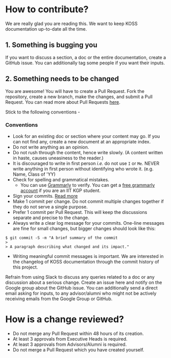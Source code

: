# How to contribute?

We are really glad you are reading this. We want to keep KOSS documentation up-to-date all the time.

## 1. Something is bugging you

If you want to discuss a section, a doc or the entire documentation, create a GitHub issue. You can additionally tag some people if you want their inputs.

## 2. Something needs to be changed

You are awesome! You will have to create a Pull Request. Fork the repository, create a new branch, make the changes, and submit a Pull Request. You can read more about Pull Requests [here](https://help.github.com/pull-requests/).

Stick to the following conventions -

### Conventions
- Look for an existing doc or section where your content may go. If you can not find any, create a new document at an appropriate index.
- Do not write anything as an opinion.
- Do not rush through the content, hence write slowly. (A content written in haste, causes uneasiness to the reader.)
- It is discouraged to write in first person *i.e.* do not use `I` or `Me`. NEVER write anything in first person without identifying who wrote it. (e.g. Name, Class of 'YY)
- Check for spelling and grammatical mistakes.
  - You can use [Grammarly](https://app.grammarly.com/) to verify. You can get a [free grammarly account](https://wiki.metakgp.org/w/How_to_get_free_Grammarly_premium_account) if you are an IIT KGP student.
- Sign your commits. [Read more](https://help.github.com/articles/signing-commits/)
- Make 1 commit per change. Do not commit multiple changes together if they do not serve a single purpose.
- Prefer 1 commit per Pull Request. This will keep the discussions separate and precise to the change.
- Always write a clear log message for your commits. One-line messages are fine for small changes, but bigger changes should look like this:
```
$ git commit -S -m "A brief summary of the commit
>
> A paragraph describing what changed and its impact."
```
- Writing meaningful commit messages is important. We are interested in the changelog of KOSS documentation through the commit history of this project.

Refrain from using Slack to discuss any queries related to a doc or any discussion about a serious change. Create an issue here and notify on the Google group about the GitHub issue. You can additionally send a direct email asking for inputs, to any advisor/alumni who might not be actively receiving emails from the Google Group or GitHub.


# How is a change reviewed?

- Do not merge any Pull Request within 48 hours of its creation.
- At least 3 approvals from Executive Heads is required.
- At least 3 approvals from Advisors/Alumni is required.
- Do not merge a Pull Request which you have created yourself.
